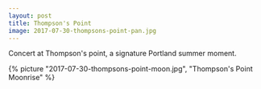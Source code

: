 ```yaml
---
layout: post
title: Thompson's Point
image: 2017-07-30-thompsons-point-pan.jpg
---
```


Concert at Thompson's point, a signature Portland summer moment.

<!--more-->

{% picture "2017-07-30-thompsons-point-moon.jpg", "Thompson's Point Moonrise" %}
